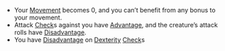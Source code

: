- Your [Movement](Movement.md) becomes 0, and you can’t benefit from any bonus to your movement.
- Attack [Check](Check.md)s against you have [Advantage](Advantage.md), and the creature’s attack rolls have [Disadvantage](Disadvantage.md).
- You have [Disadvantage](Disadvantage.md) on [Dexterity](Dexterity.md) [Check](Check.md)s